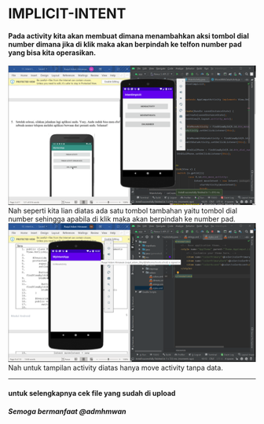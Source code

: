# IMPLICIT-INTENT
#### Pada activity kita akan membuat dimana menambahkan aksi tombol dial number dimana jika di klik maka akan berpindah ke telfon number pad yang bisa kita operasikan.
![Alt Text](https://github.com/adam033/IMPLICIT-INTENT/blob/master/Screenshot%20(281).png)
Nah seperti kita lian diatas ada satu tombol tambahan yaitu tombol dial number sehingga apabila di klik maka akan berpindah ke number pad.
![Alt Text](https://github.com/adam033/IMPLICIT-INTENT/blob/master/Screenshot%20(280).png)
Nah untuk tampilan activity diatas hanya move activity tanpa data.

__________________________________________________________________________
#### untuk selengkapnya cek file yang sudah di upload
##### Semoga bermanfaat @admhmwan



